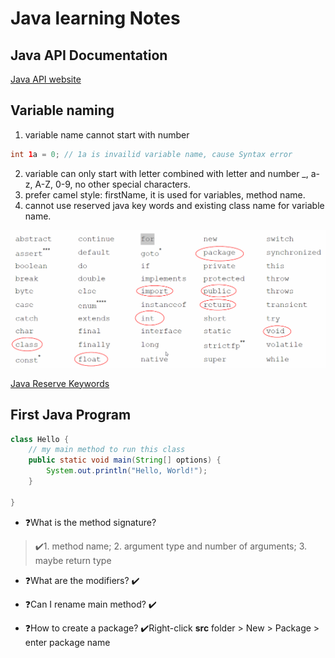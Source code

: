 # Java learning Notes

## Java API Documentation
[Java API website](https://docs.oracle.com/javase/8/docs/api/)

## Variable naming
1. variable name cannot start with number
```java
int 1a = 0; // 1a is invailid variable name, cause Syntax error
```
2. variable can only start with letter combined with letter and number _, a-z, A-Z, 0-9, no other special characters.
3. prefer camel style: firstName, it is used for variables, method name.
4. cannot use reserved java key words and existing class name for variable name.

![](images/javaKeywords.png)

[Java Reserve Keywords](https://docs.oracle.com/javase/tutorial/java/nutsandbolts/_keywords.html)

## First Java Program
```java
class Hello {
	// my main method to run this class
	public static void main(String[] options) {
		System.out.println("Hello, World!");
	}

}
```

* ❓What is the method signature?
>✔️1. method name; 2. argument type and number of arguments; 3. maybe return type
* ❓What are the modifiers?
✔️

* ❓Can I rename main method?
✔️

* ❓How to create a package?
✔️Right-click **src** folder > New > Package > enter package name